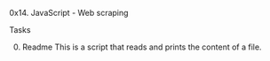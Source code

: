 0x14. JavaScript - Web scraping

Tasks

0. Readme
This is a script that reads and prints the content of a file.
